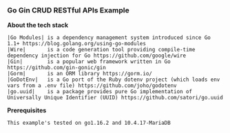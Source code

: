 ### Go Gin CRUD RESTful APIs Example

**About the tech stack**

    |Go Modules| is a dependency management system introduced since Go 1.1+ https://blog.golang.org/using-go-modules
    |Wire|       is a code generation tool providing compile-time dependency injection for Go https://github.com/google/wire
    |Gin|        is a popular web framework written in Go https://github.com/gin-gonic/gin
    |Gorm|       is an ORM library https://gorm.io/
    |GoDotEnv|   is a Go port of the Ruby dotenv project (which loads env vars from a .env file) https://github.com/joho/godotenv
    |go.uuid|    is a package provides pure Go implementation of Universally Unique Identifier (UUID) https://github.com/satori/go.uuid   

**Prerequisites**

    This example's tested on go1.16.2 and 10.4.17-MariaDB